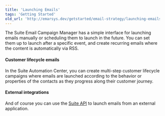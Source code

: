 ```yaml
---
title: 'Launching Emails'
tags: 'Getting Started'
old_url: 'http://emarsys.dev/getstarted/email-strategy/launching-emails/'
---
```


The Suite Email Campaign Manager has a simple interface for launching emails manually or scheduling them to launch in the future. You can set them up to launch after a specific event, and create recurring emails where the content is automatically via RSS.

#### Customer lifecycle emails

 In the Suite Automation Center, you can create multi-step customer lifecycle campaigns where emails are launched according to the behavior or properties of the contacts as they progress along their customer journey.

#### External integrations

 And of course you can use the [Suite API](/Getting%20Started/suite-api.md "Getting Started with the Suite API") to launch emails from an external application.